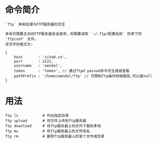 # 命令简介 

    `ftp` 用来处理与FTP服务器的交互
    
    本命令需要主动向FTP服务器发送请求，则需要读取 `~/.ftp/配置名称` 目录下的 `ftpconf` 文件。
    该文件的格式为:
    
    {
    	host       : 'site0.cn',
    	port       : 2121,
    	username   : 'wendal',
    	token      : 'token', // 通过ftpd passwd命令可生成或查看
    	pathPrefix : '/home/wendal/ftp' // 可限制ftp操作的根路径,可以是null
    }

用法
=======

```
ftp ls           # 列出指定目录
ftp upload       # 将文件上传到ftp服务器
ftp download     # 将ftp服务器上的文件下载到本地
ftp mv           # 将ftp服务器上的文件改名
ftp rm           # 删除ftp服务器上的某个文件或目录
```